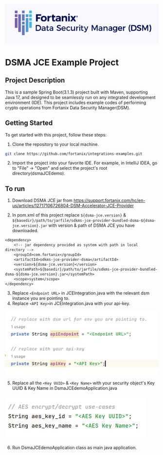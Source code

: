 ![fortanix-logo](images/fortanix-logo.png)

# DSMA JCE Example Project

## Project Description
This is a sample Spring Boot(3.1.3) project built with Maven, supporting Java 17, and designed to be seamlessly run on any integrated development environment (IDE). This project includes example codes of performing crypto operations from Fortanix Data Security Manager(DSM).

## Getting Started

To get started with this project, follow these steps:

1. Clone the repository to your local machine.

```bash
git clone https://github.com/fortanix/integrations-examples.git
```
2. Import the project into your favorite IDE. For example, in IntelliJ IDEA, go to "File" -> "Open" and select the project's root directory(dsmaJCEdemo).

## To run

1. Download DSMA JCE jar from https://support.fortanix.com/hc/en-us/articles/12717106726804-DSM-Accelerator-JCE-Provider

2. In pom.xml of this project replace `${dsma-jce.version}` & `${basedir}/path/to/jarfile/sdkms-jce-provider-bundled-dsma-${dsma-jce.version}.jar` with version & path of DSMA JCE you have downloaded.
```
<dependency>
    <!-- jar dependency provided as system with path in local directory -->
    <groupId>com.fortanix</groupId>
    <artifactId>sdkms-jce-provider-dsma</artifactId>
    <version>${dsma-jce.version}</version>
    <systemPath>${basedir}/path/to/jarfile/sdkms-jce-provider-bundled-dsma-${dsma-jce.version}.jar</systemPath>
    <scope>system</scope>
</dependency>
```

3. Replace `<Endpoint URL>` in JCEIntegration.java with the relevant dsm instance you are pointing to.
4. Replace `<API Key>`in JCEIntegration.java with your api-key.

![Configuration](images/Configuration.png)

5. Replace all the `<Key UUID>` & `<Key Name>` with your security object's Key UUID & Key Name in DsmaJCEdemoApplication.java

![Key-config](images/Key-config.png)

6. Run DsmaJCEdemoApplication class as main java application.